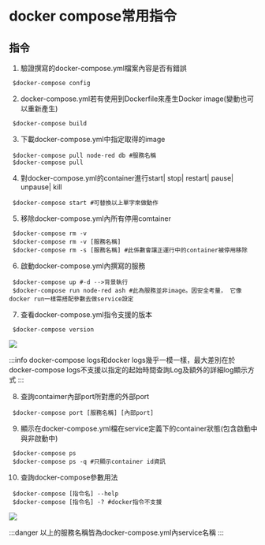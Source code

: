 # docker compose常用指令

## 指令

1. 驗證撰寫的docker-compose.yml檔案內容是否有錯誤
```shell=
 $docker-compose config
```

2. docker-compose.yml若有使用到Dockerfile來產生Docker image(變動也可以重新產生)
```shell=
 $docker-compose build
```

3. 下載docker-compose.yml中指定取得的image
```shell=
 $docker-compose pull node-red db #服務名稱
 $docker-compose pull
```

4. 對docker-compose.yml的container進行start| stop| restart| pause| unpause| kill
```shell=
 $docker-compose start #可替換以上單字來做動作
```

5. 移除docker-compose.yml內所有停用comtainer
```shell=
 $docker-compose rm -v
 $docker-compose rm -v [服務名稱]
 $docker-compose rm -s [服務名稱] #此係數會讓正運行中的container被停用移除
```

6. 啟動docker-compose.yml內撰寫的服務
```shell=
 $docker-compose up #-d -->背景執行
 $docker-compose run node-red ash #此為服務並非image。因安全考量， 它像docker run一樣需搭配參數去做service設定
```

7. 查看docker-compose.yml指令支援的版本
```shell=
 $docker-compose version 
```
![](https://i.imgur.com/3QVfd8o.png)


:::info
docker-compose logs和docker logs幾乎一模一樣，最大差別在於docker-compose logs不支援以指定的起始時間查詢Log及額外的詳細log顯示方式
:::

8. 查詢contaimer內部port所對應的外部port
```shell=
 $docker-compose port [服務名稱] [內部port]
```

9. 顯示在docker-compose.yml檔在service定義下的container狀態(包含啟動中與非啟動中)
```shell=
 $docker-compose ps
 $docker-compose ps -q #只顯示container id資訊
```

10. 查詢docker-compose參數用法
```shell=
 $docker-compose [指令名] --help
 $docker-compose [指令名] -? #docker指令不支援
```
![](https://i.imgur.com/3s7xuZG.png)

:::danger
以上的服務名稱皆為docker-compose.yml內service名稱
:::